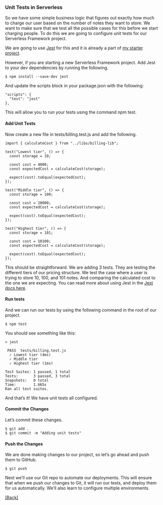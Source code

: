 ### **Unit Tests in Serverless**
So we have some simple business logic that figures out exactly how much to charge our user based on the number of notes they want to store. We want to make sure that we test all the possible cases for this before we start charging people. To do this we are going to configure unit tests for our Serverless Framework project.

We are going to use [Jest](https://facebook.github.io/jest/) for this and it is already a part of [my starter project](https://github.com/eksant/serverless-react-aws/tree/master/serverless-nodejs-starter).

However, if you are starting a new Serverless Framework project. Add Jest to your dev dependencies by running the following.

```
$ npm install --save-dev jest
```

And update the scripts block in your package.json with the following:

```
"scripts": {
  "test": "jest"
},
```

This will allow you to run your tests using the command npm test.

#### Add Unit Tests
Now create a new file in tests/billing.test.js and add the following.

```
import { calculateCost } from "../libs/billing-lib";

test("Lowest tier", () => {
  const storage = 10;

  const cost = 4000;
  const expectedCost = calculateCost(storage);

  expect(cost).toEqual(expectedCost);
});

test("Middle tier", () => {
  const storage = 100;

  const cost = 20000;
  const expectedCost = calculateCost(storage);

  expect(cost).toEqual(expectedCost);
});

test("Highest tier", () => {
  const storage = 101;

  const cost = 10100;
  const expectedCost = calculateCost(storage);

  expect(cost).toEqual(expectedCost);
});
```

This should be straightforward. We are adding 3 tests. They are testing the different tiers of our pricing structure. We test the case where a user is trying to store 10, 100, and 101 notes. And comparing the calculated cost to the one we are expecting. You can read more about using Jest in the [Jest docs here](https://facebook.github.io/jest/docs/en/getting-started.html).

#### Run tests
And we can run our tests by using the following command in the root of our project.

```
$ npm test
```

You should see something like this:

```
> jest

 PASS  tests/billing.test.js
  ✓ Lowest tier (4ms)
  ✓ Middle tier
  ✓ Highest tier (1ms)

Test Suites: 1 passed, 1 total
Tests:       3 passed, 3 total
Snapshots:   0 total
Time:        1.665s
Ran all test suites.
```

And that’s it! We have unit tests all configured.

#### Commit the Changes
Let’s commit these changes.

```
$ git add .
$ git commit -m "Adding unit tests"
```

#### Push the Changes
We are done making changes to our project, so let’s go ahead and push them to GitHub.

```
$ git push
```

Next we’ll use our Git repo to automate our deployments. This will ensure that when we push our changes to Git, it will run our tests, and deploy them for us automatically. We’ll also learn to configure multiple environments.


[[Back]](https://github.com/eksant/serverless-react-aws)
